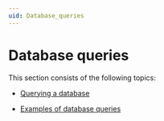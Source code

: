```yaml
---
uid: Database_queries
---
```


# Database queries

This section consists of the following topics:

- [Querying a database](xref:Querying_a_database)

- [Examples of database queries](xref:Examples_of_database_queries)
